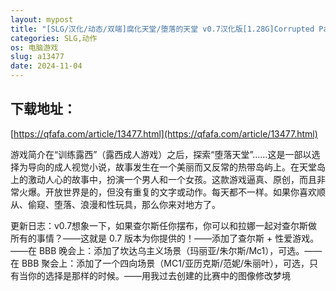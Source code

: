 ```yaml
---
layout: mypost
title: "[SLG/汉化/动态/双端]腐化天堂/堕落的天堂 v0.7汉化版[1.28G]Corrupted Paradise[移动/百度]"
categories: SLG,动作
os: 电脑游戏
slug: a13477
date: 2024-11-04
---
```


## 下载地址：

[https://qfafa.com/article/13477.html](https://qfafa.com/article/13477.html)

游戏简介在“训练露西”（露西成人游戏）之后，探索“堕落天堂”……这是一部以选择为导向的成人视觉小说，故事发生在一个美丽而又反常的热带岛屿上。在天堂岛上的激动人心的故事中，扮演一个男人和一个女孩。这款游戏逼真、原创，而且非常火爆。开放世界是的，但没有重复的文字或动作。每天都不一样。如果你喜欢顺从、偷窥、堕落、浪漫和性玩具，那么你来对地方了。

更新日志：v0.7想象一下，如果查尔斯任你摆布，你可以和拉娜一起对查尔斯做所有的事情？——这就是 0.7 版本为你提供的！——添加了查尔斯 + 性爱游戏。——在 BBB 晚会上：添加了坎达乌主义场景（玛丽亚/朱尔斯/Mc1），可选。——在 BBB 聚会上：添加了一个四向场景（MC1/亚历克斯/范妮/朱丽叶），可选，只有当你的选择是那样的时候。——用我过去创建的比赛中的图像修改梦境